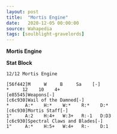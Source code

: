 ```yaml
---
layout: post
title:  "Mortis Engine"
date:   2020-12-05 00:00:00
source: Wahapedia
tags: [soulblight-gravelords]
---
```


**Mortis Engine**

**Stat Block**
```
12/12 Mortis Engine
```

```
[56f442]M     W     B     Sa    [-]
*     12    10    4+    
[e85545]Weapons[-]
[c6c930]Wail of the Damned[-]
*      A:*    H:*    W:*    R:*    D:*   
[c6c930]Mortis Staff[-]
1"     A:2    H:4+   W:3+   R:-1   D:D3  
[c6c930]Spectral Claws and Blades[-]
1"     A:*    H:5+   W:4+   R:-    D:1   
```
    